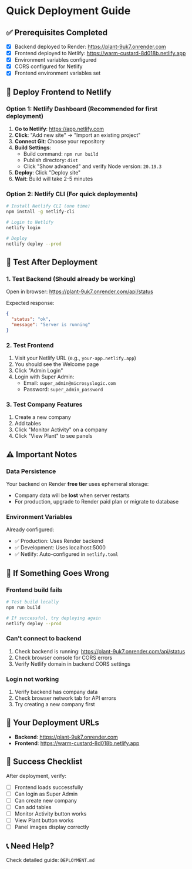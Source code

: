 # Quick Deployment Guide

## ✅ Prerequisites Completed
- [x] Backend deployed to Render: https://plant-9uk7.onrender.com
- [x] Frontend deployed to Netlify: https://warm-custard-8d018b.netlify.app
- [x] Environment variables configured
- [x] CORS configured for Netlify
- [x] Frontend environment variables set

## 🚀 Deploy Frontend to Netlify

### Option 1: Netlify Dashboard (Recommended for first deployment)

1. **Go to Netlify**: https://app.netlify.com
2. **Click**: "Add new site" → "Import an existing project"
3. **Connect Git**: Choose your repository
4. **Build Settings**:
   - Build command: `npm run build`
   - Publish directory: `dist`
   - Click "Show advanced" and verify Node version: `20.19.3`
5. **Deploy**: Click "Deploy site"
6. **Wait**: Build will take 2-5 minutes

### Option 2: Netlify CLI (For quick deployments)

```bash
# Install Netlify CLI (one time)
npm install -g netlify-cli

# Login to Netlify
netlify login

# Deploy
netlify deploy --prod
```

## 🧪 Test After Deployment

### 1. Test Backend (Should already be working)
Open in browser: https://plant-9uk7.onrender.com/api/status

Expected response:
```json
{
  "status": "ok",
  "message": "Server is running"
}
```

### 2. Test Frontend
1. Visit your Netlify URL (e.g., `your-app.netlify.app`)
2. You should see the Welcome page
3. Click "Admin Login"
4. Login with Super Admin:
   - Email: `super_admin@microsyslogic.com`
   - Password: `super_admin_password`

### 3. Test Company Features
1. Create a new company
2. Add tables
3. Click "Monitor Activity" on a company
4. Click "View Plant" to see panels

## ⚠️ Important Notes

### Data Persistence
Your backend on Render **free tier** uses ephemeral storage:
- Company data will be **lost** when server restarts
- For production, upgrade to Render paid plan or migrate to database

### Environment Variables
Already configured:
- ✅ Production: Uses Render backend
- ✅ Development: Uses localhost:5000
- ✅ Netlify: Auto-configured in `netlify.toml`

## 🔧 If Something Goes Wrong

### Frontend build fails
```bash
# Test build locally
npm run build

# If successful, try deploying again
netlify deploy --prod
```

### Can't connect to backend
1. Check backend is running: https://plant-9uk7.onrender.com/api/status
2. Check browser console for CORS errors
3. Verify Netlify domain in backend CORS settings

### Login not working
1. Verify backend has company data
2. Check browser network tab for API errors
3. Try creating a new company first

## 📝 Your Deployment URLs

- **Backend**: https://plant-9uk7.onrender.com
- **Frontend**: https://warm-custard-8d018b.netlify.app

## 🎉 Success Checklist

After deployment, verify:
- [ ] Frontend loads successfully
- [ ] Can login as Super Admin
- [ ] Can create new company
- [ ] Can add tables
- [ ] Monitor Activity button works
- [ ] View Plant button works
- [ ] Panel images display correctly

## 📞 Need Help?

Check detailed guide: `DEPLOYMENT.md`
